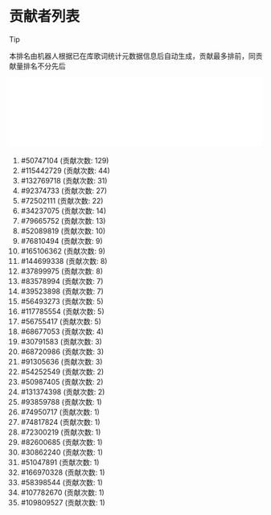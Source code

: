 # 贡献者列表

> [!TIP]
> 本排名由机器人根据已在库歌词统计元数据信息后自动生成，贡献最多排前，同贡献量排名不分先后

![贡献者头像画廊](./CONTRIBUTORS.svg)

1. #50747104 (贡献次数: 129)
2. #115442729 (贡献次数: 44)
3. #132769718 (贡献次数: 31)
4. #92374733 (贡献次数: 27)
5. #72502111 (贡献次数: 22)
6. #34237075 (贡献次数: 14)
7. #79665752 (贡献次数: 13)
8. #52089819 (贡献次数: 10)
9. #76810494 (贡献次数: 9)
10. #165106362 (贡献次数: 9)
11. #144699338 (贡献次数: 8)
12. #37899975 (贡献次数: 8)
13. #83578994 (贡献次数: 7)
14. #39523898 (贡献次数: 7)
15. #56493273 (贡献次数: 5)
16. #117785554 (贡献次数: 5)
17. #56755417 (贡献次数: 5)
18. #68677053 (贡献次数: 4)
19. #30791583 (贡献次数: 3)
20. #68720986 (贡献次数: 3)
21. #91305636 (贡献次数: 3)
22. #54252549 (贡献次数: 2)
23. #50987405 (贡献次数: 2)
24. #131374398 (贡献次数: 2)
25. #93859788 (贡献次数: 1)
26. #74950717 (贡献次数: 1)
27. #74817824 (贡献次数: 1)
28. #72300219 (贡献次数: 1)
29. #82600685 (贡献次数: 1)
30. #30862240 (贡献次数: 1)
31. #51047891 (贡献次数: 1)
32. #166970328 (贡献次数: 1)
33. #58398544 (贡献次数: 1)
34. #107782670 (贡献次数: 1)
35. #109809527 (贡献次数: 1)
